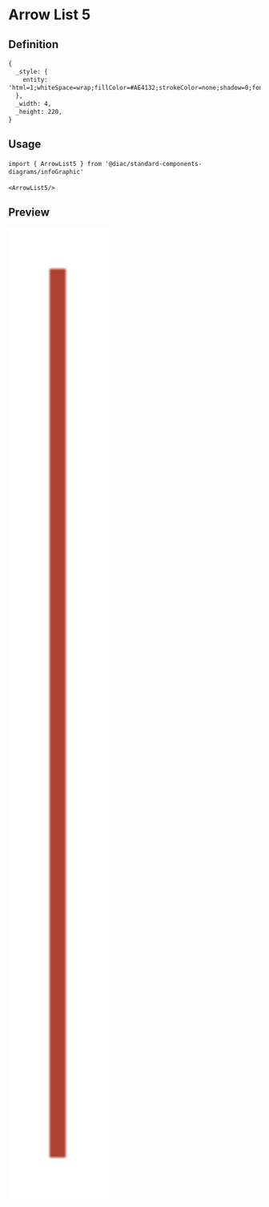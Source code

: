 # Arrow List 5

## Definition

```
{
  _style: { 
    entity: 'html=1;whiteSpace=wrap;fillColor=#AE4132;strokeColor=none;shadow=0;fontSize=17;fontColor=#FFFFFF;align=center;fontStyle=1;rounded=0;',
  },
  _width: 4,
  _height: 220,
}
```

## Usage

```
import { ArrowList5 } from '@diac/standard-components-diagrams/infoGraphic'

<ArrowList5/>
```

## Preview

<img src="./arrow-list-5.png" width="200"/>
